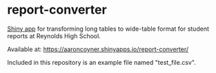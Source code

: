 # report-converter

[Shiny app](https://aaroncoyner.shinyapps.io/report-converter/ "Report Converter") for transforming long tables to wide-table format for student reports at Reynolds High School.

Available at: <https://aaroncoyner.shinyapps.io/report-converter/>


Included in this repository is an example file named "test_file.csv".